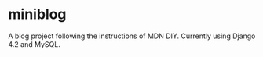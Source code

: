 # miniblog
A blog project following the instructions of MDN DIY.
Currently using Django 4.2 and MySQL.
